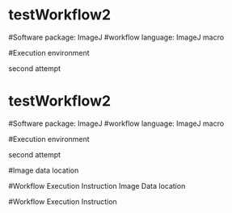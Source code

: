 # testWorkflow2


#Software package: ImageJ
#workflow language: ImageJ macro

#Execution environment

 second attempt
# testWorkflow2


#Software package: ImageJ
#workflow language: ImageJ macro

#Execution environment

 second attempt

#Image data location

#Workflow Execution Instruction
 Image Data location

#Workflow Execution Instruction



